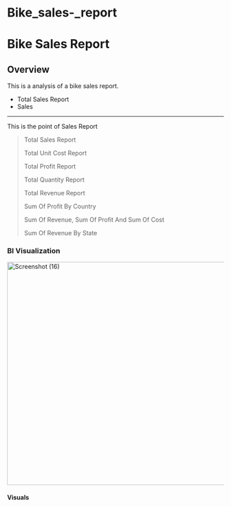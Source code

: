 # Bike_sales-_report

# Bike Sales Report

## Overview
This is a analysis of a bike sales report.
+ Total Sales Report
+ Sales
---

This is the point of Sales Report
>Total Sales Report
>
>  Total Unit Cost Report
>
>  Total Profit Report
>
> Total Quantity Report
>
> Total Revenue Report
>
> Sum Of Profit By Country
>
> Sum Of Revenue, Sum Of Profit And Sum Of Cost
>
> Sum Of Revenue By State

### BI Visualization
<img width="946" height="519" alt="Screenshot (16)" src="https://github.com/user-attachments/assets/921d70d5-f4b3-4706-a5e0-6a2f82c60c26" />

#### Visuals
